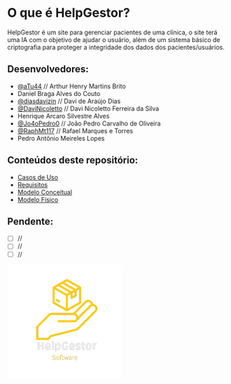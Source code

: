 
# O que é HelpGestor?
HelpGestor é um site para gerenciar pacientes de uma clínica, o site terá uma IA com o objetivo de ajudar o usuário, além de um sistema básico de criptografia para proteger a integridade dos dados dos pacientes/usuários.

<!-- Preencher com nomes completos e @"nome-de-usuário-github" -->
## Desenvolvedores:
- [@aTu44](https://github.com/aTu44)       // Arthur Henry Martins Brito
- Daniel Braga Alves do Couto
- [@diasdavizin](https://github.com/diasdavizin) // Davi de Araújo Dias
- [@DaviNicoletto](https://github.com/DaviNicoletto) // Davi Nicoletto Ferreira da Silva
- Henrique Arcaro Silvestre Alves
- [@Jo4oPedro0](https://github.com/Jo4oPedro0)  // João Pedro Carvalho de Oliveira
- [@RaphMt117](https://github.com/RaphMt117)   // Rafael Marques e Torres
- Pedro Antônio Meireles Lopes

## Conteúdos deste repositório:
- [Casos de Uso](https://github.com/HelpGestor/documentacao/blob/main/casos-de-uso.png)
- [Requisitos](requisitos.md)
- [Modelo Conceitual](modelo-conceitual)
- [Modelo Físico](modelo-fisico)

<!-- atualizar conforme novas necessidades surgirem: -->
## Pendente:
- [ ] //
- [ ] //
- [ ] //

<picture>
  <source media="(prefers-color-scheme: dark)" srcset="https://github.com/HelpGestor/documentacao/blob/6aeedd347163590b0a55cc206e47ccfdc49b21b7/midia/HelpGestorLogo.png">
  <source media="(prefers-color-scheme: light)" srcset="https://github.com/HelpGestor/documentacao/blob/6aeedd347163590b0a55cc206e47ccfdc49b21b7/midia/HelpGestorLogo.png">
  <img alt="Help Gestor Logo" src="https://github.com/HelpGestor/documentacao/blob/6aeedd347163590b0a55cc206e47ccfdc49b21b7/midia/HelpGestorLogo.png">
</picture>
